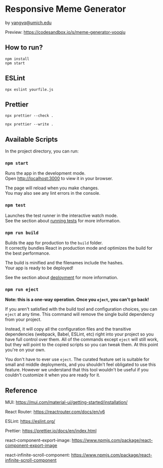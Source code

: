 # Responsive Meme Generator

by yangyq@umich.edu

Preview: https://codesandbox.io/s/meme-generator-vooqju

## How to run?

```
npm install
npm start
```

## ESLint

```
npx eslint yourfile.js
```

## Prettier

```
npx prettier --check .
```

```
npx prettier --write .
```

## Available Scripts

In the project directory, you can run:

### `npm start`

Runs the app in the development mode.\
Open [http://localhost:3000](http://localhost:3000) to view it in your browser.

The page will reload when you make changes.\
You may also see any lint errors in the console.

### `npm test`

Launches the test runner in the interactive watch mode.\
See the section about [running tests](https://facebook.github.io/create-react-app/docs/running-tests) for more information.

### `npm run build`

Builds the app for production to the `build` folder.\
It correctly bundles React in production mode and optimizes the build for the best performance.

The build is minified and the filenames include the hashes.\
Your app is ready to be deployed!

See the section about [deployment](https://facebook.github.io/create-react-app/docs/deployment) for more information.

### `npm run eject`

**Note: this is a one-way operation. Once you `eject`, you can't go back!**

If you aren't satisfied with the build tool and configuration choices, you can `eject` at any time. This command will remove the single build dependency from your project.

Instead, it will copy all the configuration files and the transitive dependencies (webpack, Babel, ESLint, etc) right into your project so you have full control over them. All of the commands except `eject` will still work, but they will point to the copied scripts so you can tweak them. At this point you're on your own.

You don't have to ever use `eject`. The curated feature set is suitable for small and middle deployments, and you shouldn't feel obligated to use this feature. However we understand that this tool wouldn't be useful if you couldn't customize it when you are ready for it.

## Reference

MUI: https://mui.com/material-ui/getting-started/installation/

React Router: https://reactrouter.com/docs/en/v6

ESLint: https://eslint.org/

Prettier: https://prettier.io/docs/en/index.html

react-component-export-image: https://www.npmjs.com/package/react-component-export-image

react-infinite-scroll-component: https://www.npmjs.com/package/react-infinite-scroll-component

